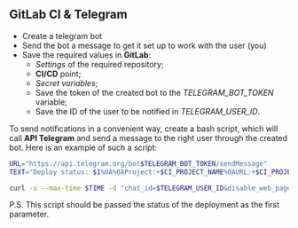 ## GitLab CI & Telegram

- Create a telegram bot
- Send the bot a message to get it set up to work with the user (you)
- Save the required values in **GitLab**:
  - *Settings* of the required repository;
  - **CI/CD** point;
  - *Secret variables*;
  - Save the token of the created bot to the *TELEGRAM_BOT_TOKEN* variable;
  - Save the ID of the user to be notified in *TELEGRAM_USER_ID*.

To send notifications in a convenient way, create a bash script, which will call **API Telegram** and send a message to the right user through the created bot. Here is an example of such a script:
```bash
URL="https://api.telegram.org/bot$TELEGRAM_BOT_TOKEN/sendMessage"
TEXT="Deploy status: $1%0A%0AProject:+$CI_PROJECT_NAME%0AURL:+$CI_PROJECT_URL/pipelines/$CI_PIPELINE_ID/%0ABranch:+$CI_COMMIT_REF_SLUG"

curl -s --max-time $TIME -d "chat_id=$TELEGRAM_USER_ID&disable_web_page_preview=1&text=$TEXT" $URL > /dev/null
```

P.S. This script should be passed the status of the deployment as the first parameter.

